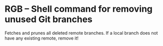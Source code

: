 # RGB – Shell command for removing unused Git branches

Fetches and prunes all deleted remote branches.
If a local branch does not have any existing remote, remove it!
